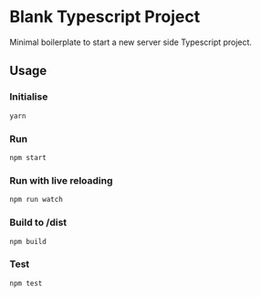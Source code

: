 # Blank Typescript Project

Minimal boilerplate to start a new server side Typescript project.

## Usage

### Initialise

```
yarn
```

### Run

```
npm start
```

### Run with live reloading

```
npm run watch
```

### Build to /dist

```
npm build
```

### Test

```
npm test
```
